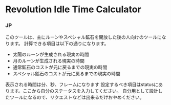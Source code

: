 # Revolution Idle Time Calculator
### JP
このツールは、主にルーンやスペシャル鉱石を開放した後の人向けのツールになります。
計算できる項目は以下の通りになります。
- 太陽のルーンが生成される現実の時間
- 月のルーンが生成される現実の時間
- 通常鉱石のコストが元に戻るまでの現実の時間
- スペシャル鉱石のコストが元に戻るまでの現実の時間

表示される時間は分、秒、フレームになります
設定するべき項目はstatusにあります。ここから自分のステータスを入力してください。
自分用として設計したツールになるので、リクエストなどは出来るだけおやめください。